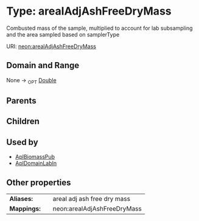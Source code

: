 
# Type: arealAdjAshFreeDryMass


Combusted mass of the sample, multiplied to account for lab subsampling and the area sampled based on samplerType

URI: [neon:arealAdjAshFreeDryMass](https://data.neonscience.org/arealAdjAshFreeDryMass)


## Domain and Range

None ->  <sub>OPT</sub> [Double](types/Double.md)

## Parents


## Children


## Used by

 * [AplBiomassPub](AplBiomassPub.md)
 * [AplDomainLabIn](AplDomainLabIn.md)

## Other properties

|  |  |  |
| --- | --- | --- |
| **Aliases:** | | areal adj ash free dry mass |
| **Mappings:** | | neon:arealAdjAshFreeDryMass |

